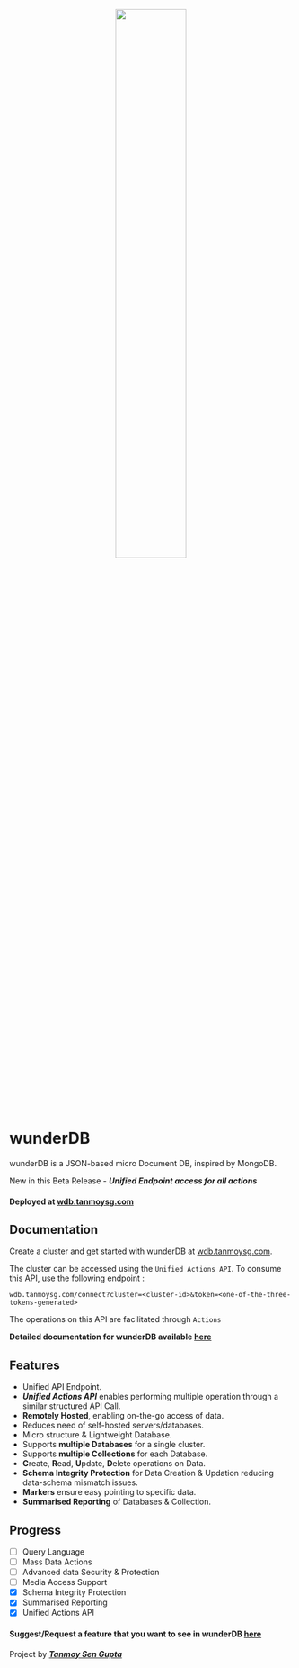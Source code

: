 <p align="center">
   <img width="50%" src="https://github.com/TanmoySG/wunderDB/blob/master/showcase/wdb-complete.png">
</p>

# wunderDB
wunderDB is a JSON-based micro Document DB, inspired by MongoDB.

New in this Beta Release - ***Unified Endpoint access for all actions***

#### Deployed at [wdb.tanmoysg.com](http://wdb.tanmoysg.com)

## Documentation

Create a cluster and get started with wunderDB at [wdb.tanmoysg.com](http://wdb.tanmoysg.com).

The cluster can be accessed using the ```Unified Actions API```. To consume this API, use the following endpoint :
```
wdb.tanmoysg.com/connect?cluster=<cluster-id>&token=<one-of-the-three-tokens-generated>
```
The operations on this API are facilitated through ```Actions``` 

**Detailed documentation for wunderDB available [here](https://github.com/TanmoySG/wunderDB/blob/master/documentation/documentation.md)**


## Features

- Unified API Endpoint.
- ***Unified Actions API*** enables performing multiple operation through a similar structured API Call.
- **Remotely Hosted**, enabling on-the-go access of data.
- Reduces need of self-hosted servers/databases.
- Micro structure & Lightweight Database.
- Supports **multiple Databases** for a single cluster.
- Supports **multiple Collections** for each Database.
- **C**reate, **R**ead, **U**pdate, **D**elete operations on Data.
- **Schema Integrity Protection** for Data Creation & Updation reducing data-schema mismatch issues.
- **Markers** ensure easy pointing to specific data.
- **Summarised Reporting** of Databases & Collection.

## Progress

- [ ] Query Language
- [ ] Mass Data Actions
- [ ] Advanced data Security & Protection
- [ ] Media Access Support
- [x] Schema Integrity Protection
- [x] Summarised Reporting
- [x] Unified Actions API

#### Suggest/Request a feature that you want to see in wunderDB [here](mailto:tanmoysps@gmail.com)



Project by ***[Tanmoy Sen Gupta](https://www.tanmoysg.com)***


